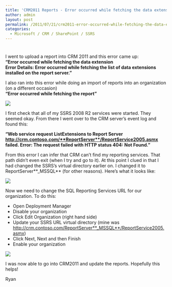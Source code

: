 ```yaml
---
title: 'CRM2011 Reports - Error occurred while fetching the data extension'
author: admin
layout: post
permalink: /2011/07/21/crm2011-error-occurred-while-fetching-the-data-extension/
categories:
  - Microsoft / CRM / SharePoint / SSRS
---
```

# 

I went to upload a report into CRM 2011 and this error came up:  
**“Error occurred while fetching the data extension  
Error Details: Error occurred while fetching the list of data extensions installed on the report server.”**

I also ran into this error while doing an import of reports into an organization (on a different occasion)  
**“Error occurred while fetching the report”**

![][2]

 [2]: http://www.ryanonrails.com/wp-content/uploads/2011/07/Reporting-error-Error-occurred-while-fetching-the-data-extension.png

I first check that all of my SSRS 2008 R2 services were started. They seemed okay. From there I went over to the CRM server’s event log and found this:

**“Web service request ListExtensions to Report Server http://crm.contoso.com/**ReportServer**/ReportService2005.asmx failed. Error: The request failed with HTTP status 404: Not Found.”**

From this error I can infer that CRM can’t find my reporting services. That path didn’t even exit (when I try and go to it). At this point I clued in that I had changed the SSRS’s virtual directory earlier on. I changed it to ReportServer**_MSSQL** (for other reasons). Here’s what it looks like:

![][3]

 [3]: http://www.ryanonrails.com/wp-content/uploads/2011/07/Reporting-error-Change-Virtual-Directory.png

Now we need to change the SQL Reporting Services URL for our organization. To do this:

*   Open Deployment Manager
*   Disable your organization
*   Click Edit Organization (right hand side)
*   Update your SSRS URL virtual directory (mine was http://crm.contoso.com/ReportServer**_MSSQL**/ReportService2005.asmx)
*   Click Next, Next and then Finish
*   Enable your organization

![][4]

 [4]: http://www.ryanonrails.com/wp-content/uploads/2011/07/Reporting-error-Editing-CRM2011-Org.png

I was now able to go into CRM2011 and update the reports. Hopefully this helps!

Ryan